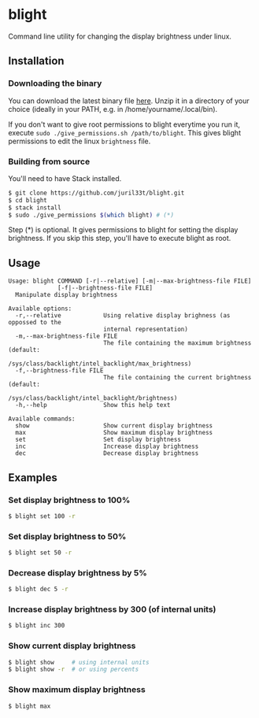 # blight

Command line utility for changing the display brightness under linux.

## Installation

### Downloading the binary

You can download the latest binary file [here](https://github.com/juril33t/blight/releases/download/0.1.0.0/blight-0.1.0.0.zip).
Unzip it in a directory of your choice (ideally in your PATH, e.g. in /home/yourname/.local/bin).

If you don't want to give root permissions to blight everytime you run it, execute `sudo ./give_permissions.sh /path/to/blight`. 
This gives blight permissions to edit the linux `brightness` file.

### Building from source

You'll need to have Stack installed.

```bash
$ git clone https://github.com/juril33t/blight.git
$ cd blight
$ stack install
$ sudo ./give_permissions $(which blight) # (*)

```

Step (*) is optional. It gives permissions to blight for setting the display brightness.
If you skip this step, you'll have to execute blight as root. 

## Usage

```
Usage: blight COMMAND [-r|--relative] [-m|--max-brightness-file FILE]
              [-f|--brightness-file FILE]
  Manipulate display brightness

Available options:
  -r,--relative            Using relative display brighness (as oppossed to the
                           internal representation)
  -m,--max-brightness-file FILE
                           The file containing the maximum brightness (default:
                           /sys/class/backlight/intel_backlight/max_brightness)
  -f,--brightness-file FILE
                           The file containing the current brightness (default:
                           /sys/class/backlight/intel_backlight/brightness)
  -h,--help                Show this help text

Available commands:
  show                     Show current display brightness
  max                      Show maximum display brightness
  set                      Set display brightness
  inc                      Increase display brightness
  dec                      Decrease display brightness

```

## Examples

### Set display brightness to 100%

```bash
$ blight set 100 -r
```

### Set display brightness to 50%

```bash
$ blight set 50 -r
```

### Decrease display brightness by 5%

```bash
$ blight dec 5 -r
```

### Increase display brightness by 300 (of internal units)

```bash
$ blight inc 300
```

### Show current display brightness

```bash
$ blight show     # using internal units
$ blight show -r  # or using percents
```

### Show maximum display brightness

```bash
$ blight max
```
